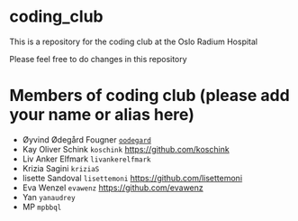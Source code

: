 # coding_club
This is a repository for the coding club at the Oslo Radium Hospital

Please feel free to do changes in this repository

# Members of coding club (please add your name or alias here) 
- Øyvind Ødegård Fougner [`oodegard`](https://github.com/oodegard)
- Kay Oliver Schink `koschink` https://github.com/koschink
- Liv Anker Elfmark `livankerelfmark`
- Krizia Sagini `kriziaS`
- lisette Sandoval `lisettemoni` https://github.com/lisettemoni
- Eva Wenzel `evawenz` https://github.com/evawenz 
- Yan `yanaudrey`
- MP `mpbbql`
